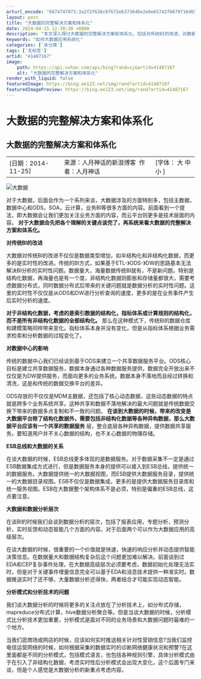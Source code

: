 ```yaml
---
arturl_encode: "6874747073:3a2f2f626c6f672e6373646e2e6e65742f6679716d6567616e:2f61727469636c652f64657461696c732f3431343837313637"
layout: post
title: "大数据的完整解决方案和体系化"
date: 2024-04-15 12:30:28 +0800
description: "本文深入探讨大数据的完整解决方案和体系化，包括对传统BI的改进、对数据中心的"
keywords: "如何大数据应用系统化"
categories: ['未分类']
tags: ['无标签']
artid: "41487167"
image:
    path: https://api.vvhan.com/api/bing?rand=sj&artid=41487167
    alt: "大数据的完整解决方案和体系化"
render_with_liquid: false
featuredImage: https://bing.ee123.net/img/rand?artid=41487167
featuredImagePreview: https://bing.ee123.net/img/rand?artid=41487167
---
```


# 大数据的完整解决方案和体系化

## 大数据的完整解决方案和体系化

|  |  |  |
| --- | --- | --- |
| [日期：2014-11-25] | 来源：人月神话的新浪博客  作者：人月神话 | [字体： 大 中 小 ] |

![大数据](http://www.thebigdata.cn/upload/2014-11/14112509555275.jpg)

对于大数据，后面会作为一个系列来谈，大数据涉及的方面特别多，包括主数据，数据中心和ODS，SOA，云计算，业务BI等很多方面的内容。前面看到一个提法，即大数据会让我们更加关注业务方面的内容，而云平台则更多是技术层面的内容。
**对于大数据会先把各个理解的关键点谈完了，再系统来看大数据的完整解决方案和体系化。**

**对传统BI的改进**

大数据对传统BI的改进不仅仅是数据类型增加，如半结构化和非结构化数据，而更多的是实时性的改进。传统的BI方式，如果基于ETL-》ODS-》DW的思路基本无法解决BI分析的实时性问题。数据量大，海量数据传统BI就有，不是新问题。特别是结构化数据，再海量也是有一个度，非结构化数据则膨胀和存储量都很大，需要考虑数据分布式，同时数据分布式后带来的关键问题就是数据分析的实时性问题。这里的实时性不仅仅是从ODS和DW进行分析查询的速度，更多的是在业务事件产生后实时分析的速度。

**对于非结构化数据，考虑的是索引数据的结构化，指标体系或计算规则的结构化，而不是所有非结构化数据的全部结构化。**
那么在这种模式下，传统BI的数据仓库和建模策略同样带来变化。指标体系本身并没有变化，但是从指标体系根据业务需求检索和分析数据的过程变化了。

**对数据中心的影响**

传统的数据中心我们已经谈到基于ODS来建立一个共享数据服务平台。ODS核心目标是建立共享数据服务，数据本身通过各种数据服务提供，数据完全开放出来不仅仅是为DW提供服务，而面向更多的业务系统。数据本身不落地而且经过转换和清洗，这是和传统的数据交换平台的差异。

ODS存放的不仅仅是MDM主数据，还包括了核心动态数据，这些动态数据的特点就是跨多个业务系统共享。这种共享和数据不落地解决的最大问题就是传统数据交换下带来的数据多点复制和不一致的问题。
**在谈到大数据的时候，带来的改变是大数据平台除了结构化数据外，需要包括非结构化数据等各种异构数据，那么大数据平台应该有一个共享的数据服务**
层，整合底层各种异构数据，提供数据共享服务。要知道用户并不关心数据的结构，也不关心数据的物理存储。

**ESB总线和大数据的关系**

在谈大数据的时候，ESB总线更多体现的是数据服务。对于数据采集不一定是通过ESB数据集成方式进行，但是数据服务本身的提供可以接入到ESB总线，提供统一的数据服务。大数据提供统一的大数据视图，而ESB提供大数据服务目录，提供统一的大数据目录视图。ESB不仅仅是数据集成，更多的是提供大数据服务目录库和统一服务视图。ESB在大数据整个架构体系不是必须，特别是偏重的ESB总线，这点要注意。

**大数据和数据分析层次**

在谈BI的时候我们会谈到数据分析的层次，包括了报表应用，专题分析，预测分析，实时反馈和动态智能几个方面的内容。对于后面两个可以作为大数据应用的高级层次。

在谈大数据的时候，很重要的一个价值就是快速，快速的响应分析并动态提供智能决策信息。在数据量大和数据结构复杂后这个问题更加难以解决。前面谈到过 EDA和CEP复杂事件处理，在大数据高级层次必须要考虑，数据初始化处理无法实时，但是对于关键事件增量信息完全可以基于EDA和消息技术提供一种准实时。数据推送实时了还不够，大量数据分析还得快，两者结合才可能实现动态智能。

**分析模式和分析技术的问题**

我们谈大数据分析的时候将更多的关注点放在了分析技术上，如分布式存储，mapreduce分布式计算，hive数据分析聚合等。但是当谈大数据的时候，分析模式比分析技术更加重要，分析模式是面对不同的业务场景和大数据问题时最难的一个地方。

当我们逛商场或网店的时候，应该如何实时推送相关针对性营销信息?当我们监控电信运营网络的时候，如何根据采集的数据实时的诊断网络健康状况和预警?在这里面都是不同的分析模式，包括模式语言，也包括各种规则引擎，具体分析模式由于在引入了非结构化数据，考虑实时性后分析模式会出现大变化，这个后面专门来谈，但是个人感觉是大数据分析的新重点考虑内容。